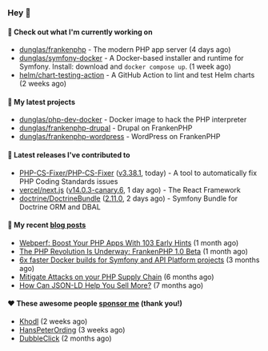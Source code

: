 ### Hey 👋

#### 👷 Check out what I'm currently working on

- [dunglas/frankenphp](https://github.com/dunglas/frankenphp) - The modern PHP app server (4 days ago)
- [dunglas/symfony-docker](https://github.com/dunglas/symfony-docker) - A Docker-based installer and runtime for Symfony. Install: download and `docker compose up`. (1 week ago)
- [helm/chart-testing-action](https://github.com/helm/chart-testing-action) - A GitHub Action to lint and test Helm charts (2 weeks ago)

#### 🌱 My latest projects

- [dunglas/php-dev-docker](https://github.com/dunglas/php-dev-docker) - Docker image to hack the PHP interpreter
- [dunglas/frankenphp-drupal](https://github.com/dunglas/frankenphp-drupal) - Drupal on FrankenPHP
- [dunglas/frankenphp-wordpress](https://github.com/dunglas/frankenphp-wordpress) - WordPress on FrankenPHP

#### 🔭 Latest releases I've contributed to

- [PHP-CS-Fixer/PHP-CS-Fixer](https://github.com/PHP-CS-Fixer/PHP-CS-Fixer) ([v3.38.1](https://github.com/PHP-CS-Fixer/PHP-CS-Fixer/releases/tag/v3.38.1), today) - A tool to automatically fix PHP Coding Standards issues
- [vercel/next.js](https://github.com/vercel/next.js) ([v14.0.3-canary.6](https://github.com/vercel/next.js/releases/tag/v14.0.3-canary.6), 1 day ago) - The React Framework
- [doctrine/DoctrineBundle](https://github.com/doctrine/DoctrineBundle) ([2.11.0](https://github.com/doctrine/DoctrineBundle/releases/tag/2.11.0), 2 days ago) - Symfony Bundle for Doctrine ORM and DBAL

#### 📜 My recent [blog posts](https://dunglas.fr)

- [Webperf: Boost Your PHP Apps With 103 Early Hints](https://dunglas.dev/2023/10/webperf-boost-your-php-apps-with-103-early-hints/) (1 month ago)
- [The PHP Revolution Is Underway: FrankenPHP 1.0 Beta](https://dunglas.dev/2023/09/the-php-revolution-is-underway-frankenphp-1-0-beta/) (1 month ago)
- [6x faster Docker builds for Symfony and API Platform projects](https://dunglas.dev/2023/08/6x-faster-docker-builds-for-symfony-and-api-platform-projects/) (3 months ago)
- [Mitigate Attacks on your PHP Supply Chain](https://dunglas.dev/2023/05/mitigate-attacks-on-your-php-supply-chain/) (6 months ago)
- [How Can JSON-LD Help You Sell More?](https://dunglas.dev/2023/04/how-can-json-ld-help-you-sell-more/) (7 months ago)

#### ❤️ These awesome people [sponsor me](https://github.com/sponsors/dunglas) (thank you!)

- [Khodl](https://github.com/Khodl) (2 weeks ago)
- [HansPeterOrding](https://github.com/HansPeterOrding) (3 weeks ago)
- [DubbleClick](https://github.com/DubbleClick) (2 months ago)
